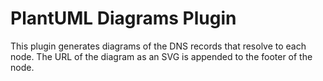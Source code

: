 # PlantUML Diagrams Plugin

This plugin generates diagrams of the DNS records that resolve to each node.
The URL of the diagram as an SVG is appended to the footer of the node.